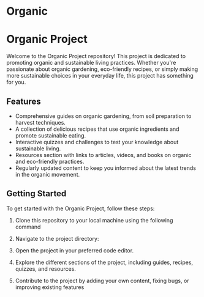 # Organic
# Organic Project

Welcome to the Organic Project repository! This project is dedicated to promoting organic and sustainable living practices.
Whether you're passionate about organic gardening, eco-friendly recipes, or simply making more sustainable choices in your everyday life, this project has something for you.

## Features

- Comprehensive guides on organic gardening, from soil preparation to harvest techniques.
- A collection of delicious recipes that use organic ingredients and promote sustainable eating.
- Interactive quizzes and challenges to test your knowledge about sustainable living.
- Resources section with links to articles, videos, and books on organic and eco-friendly practices.
- Regularly updated content to keep you informed about the latest trends in the organic movement.

## Getting Started

To get started with the Organic Project, follow these steps:

1. Clone this repository to your local machine using the following command
2. Navigate to the project directory:
3. Open the project in your preferred code editor.

4. Explore the different sections of the project, including guides, recipes, quizzes, and resources.

5. Contribute to the project by adding your own content, fixing bugs, or improving existing features
